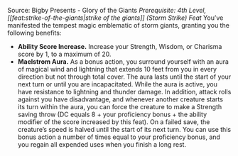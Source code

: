Source: Bigby Presents - Glory of the Giants
*Prerequisite: 4th Level, [[feat:strike-of-the-giants|strike of the giants]] (Storm Strike) Feat*
You’ve manifested the tempest magic emblematic of storm giants, granting you the following benefits:
* **Ability Score Increase.** Increase your Strength, Wisdom, or Charisma score by 1, to a maximum of 20.
* **Maelstrom Aura.** As a bonus action, you surround yourself with an aura of magical wind and lightning that extends 10 feet from you in every direction but not through total cover. The aura lasts until the start of your next turn or until you are incapacitated. While the aura is active, you have resistance to lightning and thunder damage. In addition, attack rolls against you have disadvantage, and whenever another creature starts its turn within the aura, you can force the creature to make a Strength saving throw (DC equals 8 + your proficiency bonus + the ability modifier of the score increased by this feat). On a failed save, the creature’s speed is halved until the start of its next turn. You can use this bonus action a number of times equal to your proficiency bonus, and you regain all expended uses when you finish a long rest.